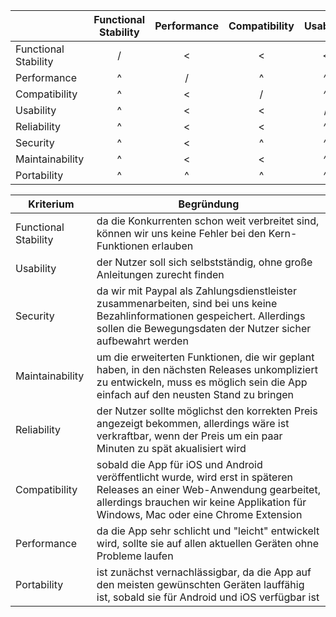 |                      | Functional Stability | Performance | Compatibility | Usability | Reliability | Security | Maintainability |	Portability |
| :---                  | :---:                  | :---:         | :---:           | :---:       | :---:         | :---:      | :---:             | :---:          |
| Functional Stability | /                    | <           | <             | <         | <           | <        | <               |  <           |
| Performance          |	^                   |	/	          | ^             |	^	        | ^           |	^        | ^               |	<           |
| Compatibility        |	^ |	< |	/ |	^ |	^ |	< | ^ |	< |
| Usability            |	^ |	< | < |	/ |	< |	< |	< |	< |
| Reliability          |	^ |	< |	< |	^ |	/ |	< |	^ |	< |
| Security             | ^ | < | ^ | ^ | ^ | / | ^ | < |
| Maintainability      |	^	| < |	< |	^ |	< |	< |	/ |	< |
| Portability          |	^	| ^ |	^ |	^ |	^ |	^ | ^ |	/ |


|Kriterium|Begründung|
|---|---|
|Functional Stability| da die Konkurrenten schon weit verbreitet sind, können wir uns keine Fehler bei den Kern-Funktionen erlauben|
|Usability| der Nutzer soll sich selbstständig, ohne große Anleitungen zurecht finden|
|Security| da wir mit Paypal als Zahlungsdienstleister zusammenarbeiten, sind bei uns keine Bezahlinformationen gespeichert. Allerdings sollen die Bewegungsdaten der Nutzer sicher aufbewahrt werden|
|Maintainability| um die erweiterten Funktionen, die wir geplant haben, in den nächsten Releases unkompliziert zu entwickeln, muss es möglich sein die App einfach auf den neusten Stand zu bringen|
|Reliability| der Nutzer sollte möglichst den korrekten Preis angezeigt bekommen, allerdings wäre ist verkraftbar, wenn der Preis um ein paar Minuten zu spät akualisiert wird|
|Compatibility| sobald die App für iOS und Android veröffentlicht wurde, wird erst in späteren Releases an einer Web-Anwendung gearbeitet, allerdings brauchen wir keine Applikation für Windows, Mac oder eine Chrome Extension|
|Performance| da die App sehr schlicht und "leicht" entwickelt wird, sollte sie auf allen aktuellen Geräten ohne Probleme laufen|
|Portability| ist zunächst vernachlässigbar, da die App auf den meisten gewünschten Geräten lauffähig ist, sobald sie für Android und iOS verfügbar ist|
